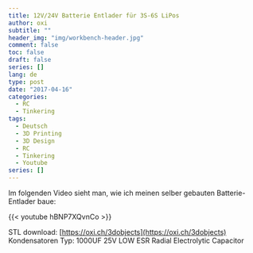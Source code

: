 ```yaml
---
title: 12V/24V Batterie Entlader für 3S-6S LiPos
author: oxi
subtitle: ""
header_img: "img/workbench-header.jpg"
comment: false
toc: false
draft: false
series: []
lang: de
type: post
date: "2017-04-16"
categories:
  - RC
  - Tinkering
tags:
  - Deutsch
  - 3D Printing
  - 3D Design
  - RC
  - Tinkering
  - Youtube
series: []
---
```

Im folgenden Video sieht man, wie ich meinen selber gebauten Batterie-Entlader baue:

{{< youtube hBNP7XQvnCo >}}

STL download: [https://oxi.ch/3dobjects](https://oxi.ch/3dobjects)
Kondensatoren Typ: 1000UF 25V LOW ESR Radial Electrolytic Capacitor

